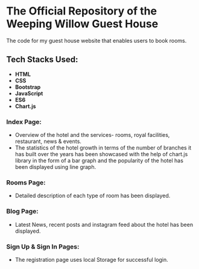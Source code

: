 # The Official Repository of the Weeping Willow Guest House
 The code for my guest house website that enables users to book rooms.
 
 ## Tech Stacks Used:
 
- **HTML**
- **CSS**
- **Bootstrap**
- **JavaScript**
- **ES6**
- **Chart.js**

### Index Page:
- Overview of the hotel and the services- rooms, royal facilities, restaurant, news & events. 
- The statistics of the hotel growth in terms of the number of branches it has built over the years has been showcased with the help of chart.js library in the form of a bar graph and the popularity of the hotel has been displayed using line graph.
<!-- <img width="917" alt="Screenshot (635)" src="https://user-images.githubusercontent.com/63995316/87634867-bf150a80-c75b-11ea-98c5-fe2fae07b9ee.png">
<img width="912" alt="Screenshot (638)" src="https://user-images.githubusercontent.com/63995316/87634881-c5a38200-c75b-11ea-9c15-8870af46b676.png"> -->



 ### Rooms Page:
 - Detailed description of each type of room has been displayed.
<!--  <img width="929" alt="Screenshot (640)" src="https://user-images.githubusercontent.com/63995316/87635067-174c0c80-c75c-11ea-9918-d99475e52a5f.png"> -->


 
 ### Blog Page:
 - Latest News, recent posts and instagram feed about the hotel has been displayed.
 
 ### Sign Up & Sign In Pages:
 - The registration page uses local Storage for successful login.
<!--  <img width="753" alt="Screenshot (641)" src="https://user-images.githubusercontent.com/63995316/87635078-1b782a00-c75c-11ea-8d46-4665c87f5923.png"> -->


 
<!-- ## Designed By Dhananjay verma -->

